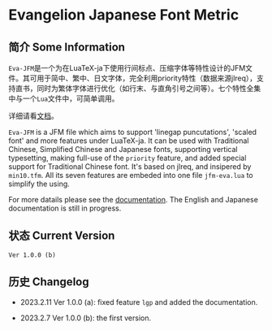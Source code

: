 # Evangelion Japanese Font Metric

## 简介  Some Information

`Eva-JFM`是一个为在LuaTeX-ja下使用行间标点、压缩字体等特性设计的JFM文件。其可用于简中、繁中、日文字体，完全利用priority特性（数据来源jlreq），支持直书，同时为繁体字体进行优化（如行末、与直角引号之间等）。七个特性全集中与一个`Lua`文件中，可简单调用。

详细请看[文档](Evangelion-doc.pdf)。

`Eva-JFM` is a JFM file which aims to support 'linegap puncutations', 'scaled font' and more features under LuaTeX-ja. It can be used with Traditional Chinese, Simplified Chinese and Japanese fonts, supporting vertical typesetting, making full-use of the `priority` feature, and added special support for Traditional Chinese font. It's based on jlreq, and insipered by `min10.tfm`. All its seven features are embeded into one file `jfm-eva.lua` to simplify the using.

For more datails please see the [documentation](Evagelion-doc.pdf). The English and Japanese documentation is still in progress.

## 状态 Current Version
`Ver 1.0.0 (b)`

## 历史 Changelog
- 2023.2.11 Ver 1.0.0 (a): fixed feature `lgp` and added the documentation.

- 2023.2.7 Ver 1.0.0 (b): the first version.
